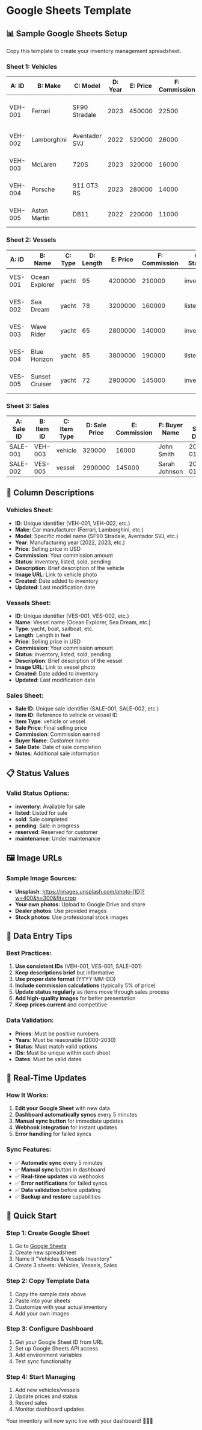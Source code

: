 # Google Sheets Template

## 📊 Sample Google Sheets Setup

Copy this template to create your inventory management spreadsheet.

### **Sheet 1: Vehicles**

| A: ID | B: Make | C: Model | D: Year | E: Price | F: Commission | G: Status | H: Description | I: Image URL | J: Created | K: Updated |
|-------|---------|----------|---------|----------|---------------|-----------|----------------|--------------|-----------|-----------|
| VEH-001 | Ferrari | SF90 Stradale | 2023 | 450000 | 22500 | inventory | Hybrid supercar with 1000hp | https://images.unsplash.com/photo-1558618047-3c8c76ca7d13?w=400&h=300&fit=crop | 2024-01-01 | 2024-01-01 |
| VEH-002 | Lamborghini | Aventador SVJ | 2022 | 520000 | 26000 | listed | Track-focused supercar | https://images.unsplash.com/photo-1544829099-b9a0cccf1c8e?w=400&h=300&fit=crop | 2024-01-02 | 2024-01-02 |
| VEH-003 | McLaren | 720S | 2023 | 320000 | 16000 | inventory | British supercar excellence | https://images.unsplash.com/photo-1555215695-3004980ad54e?w=400&h=300&fit=crop | 2024-01-03 | 2024-01-03 |
| VEH-004 | Porsche | 911 GT3 RS | 2023 | 280000 | 14000 | listed | Track-ready 911 | https://images.unsplash.com/photo-1503376780353-7e6692767b70?w=400&h=300&fit=crop | 2024-01-04 | 2024-01-04 |
| VEH-005 | Aston Martin | DB11 | 2022 | 220000 | 11000 | inventory | Luxury grand tourer | https://images.unsplash.com/photo-1555215695-3004980ad54e?w=400&h=300&fit=crop | 2024-01-05 | 2024-01-05 |

### **Sheet 2: Vessels**

| A: ID | B: Name | C: Type | D: Length | E: Price | F: Commission | G: Status | H: Description | I: Image URL | J: Created | K: Updated |
|-------|---------|---------|-----------|----------|---------------|-----------|----------------|--------------|-----------|-----------|
| VES-001 | Ocean Explorer | yacht | 95 | 4200000 | 210000 | inventory | Luxury yacht with helipad | https://images.unsplash.com/photo-1544551763-46a013bb70d5?w=400&h=300&fit=crop | 2024-01-01 | 2024-01-01 |
| VES-002 | Sea Dream | yacht | 78 | 3200000 | 160000 | listed | Family luxury yacht | https://images.unsplash.com/photo-1544551763-46a013bb70d5?w=400&h=300&fit=crop | 2024-01-02 | 2024-01-02 |
| VES-003 | Wave Rider | yacht | 65 | 2800000 | 140000 | inventory | Sport yacht for speed | https://images.unsplash.com/photo-1544551763-46a013bb70d5?w=400&h=300&fit=crop | 2024-01-03 | 2024-01-03 |
| VES-004 | Blue Horizon | yacht | 85 | 3800000 | 190000 | listed | Ocean-going luxury | https://images.unsplash.com/photo-1544551763-46a013bb70d5?w=400&h=300&fit=crop | 2024-01-04 | 2024-01-04 |
| VES-005 | Sunset Cruiser | yacht | 72 | 2900000 | 145000 | inventory | Perfect for sunset cruises | https://images.unsplash.com/photo-1544551763-46a013bb70d5?w=400&h=300&fit=crop | 2024-01-05 | 2024-01-05 |

### **Sheet 3: Sales**

| A: Sale ID | B: Item ID | C: Item Type | D: Sale Price | E: Commission | F: Buyer Name | G: Sale Date | H: Notes |
|------------|------------|--------------|---------------|---------------|---------------|--------------|----------|
| SALE-001 | VEH-003 | vehicle | 320000 | 16000 | John Smith | 2024-01-15 | Cash sale |
| SALE-002 | VES-005 | vessel | 2900000 | 145000 | Sarah Johnson | 2024-01-16 | Financing approved |

## 🔧 Column Descriptions

### **Vehicles Sheet:**
- **ID**: Unique identifier (VEH-001, VEH-002, etc.)
- **Make**: Car manufacturer (Ferrari, Lamborghini, etc.)
- **Model**: Specific model name (SF90 Stradale, Aventador SVJ, etc.)
- **Year**: Manufacturing year (2022, 2023, etc.)
- **Price**: Selling price in USD
- **Commission**: Your commission amount
- **Status**: inventory, listed, sold, pending
- **Description**: Brief description of the vehicle
- **Image URL**: Link to vehicle photo
- **Created**: Date added to inventory
- **Updated**: Last modification date

### **Vessels Sheet:**
- **ID**: Unique identifier (VES-001, VES-002, etc.)
- **Name**: Vessel name (Ocean Explorer, Sea Dream, etc.)
- **Type**: yacht, boat, sailboat, etc.
- **Length**: Length in feet
- **Price**: Selling price in USD
- **Commission**: Your commission amount
- **Status**: inventory, listed, sold, pending
- **Description**: Brief description of the vessel
- **Image URL**: Link to vessel photo
- **Created**: Date added to inventory
- **Updated**: Last modification date

### **Sales Sheet:**
- **Sale ID**: Unique sale identifier (SALE-001, SALE-002, etc.)
- **Item ID**: Reference to vehicle or vessel ID
- **Item Type**: vehicle or vessel
- **Sale Price**: Final selling price
- **Commission**: Commission earned
- **Buyer Name**: Customer name
- **Sale Date**: Date of sale completion
- **Notes**: Additional sale information

## 📋 Status Values

### **Valid Status Options:**
- **inventory**: Available for sale
- **listed**: Listed for sale
- **sold**: Sale completed
- **pending**: Sale in progress
- **reserved**: Reserved for customer
- **maintenance**: Under maintenance

## 🖼️ Image URLs

### **Sample Image Sources:**
- **Unsplash**: https://images.unsplash.com/photo-[ID]?w=400&h=300&fit=crop
- **Your own photos**: Upload to Google Drive and share
- **Dealer photos**: Use provided images
- **Stock photos**: Use professional stock images

## 📝 Data Entry Tips

### **Best Practices:**
1. **Use consistent IDs** (VEH-001, VES-001, SALE-001)
2. **Keep descriptions brief** but informative
3. **Use proper date format** (YYYY-MM-DD)
4. **Include commission calculations** (typically 5% of price)
5. **Update status regularly** as items move through sales process
6. **Add high-quality images** for better presentation
7. **Keep prices current** and competitive

### **Data Validation:**
- **Prices**: Must be positive numbers
- **Years**: Must be reasonable (2000-2030)
- **Status**: Must match valid options
- **IDs**: Must be unique within each sheet
- **Dates**: Must be valid dates

## 🔄 Real-Time Updates

### **How It Works:**
1. **Edit your Google Sheet** with new data
2. **Dashboard automatically syncs** every 5 minutes
3. **Manual sync button** for immediate updates
4. **Webhook integration** for instant updates
5. **Error handling** for failed syncs

### **Sync Features:**
- ✅ **Automatic sync** every 5 minutes
- ✅ **Manual sync** button in dashboard
- ✅ **Real-time updates** via webhooks
- ✅ **Error notifications** for failed syncs
- ✅ **Data validation** before updating
- ✅ **Backup and restore** capabilities

## 🚀 Quick Start

### **Step 1: Create Google Sheet**
1. Go to [Google Sheets](https://sheets.google.com)
2. Create new spreadsheet
3. Name it "Vehicles & Vessels Inventory"
4. Create 3 sheets: Vehicles, Vessels, Sales

### **Step 2: Copy Template Data**
1. Copy the sample data above
2. Paste into your sheets
3. Customize with your actual inventory
4. Add your own images

### **Step 3: Configure Dashboard**
1. Get your Google Sheet ID from URL
2. Set up Google Sheets API access
3. Add environment variables
4. Test sync functionality

### **Step 4: Start Managing**
1. Add new vehicles/vessels
2. Update prices and status
3. Record sales
4. Monitor dashboard updates

Your inventory will now sync live with your dashboard! 🚗⛵✨
